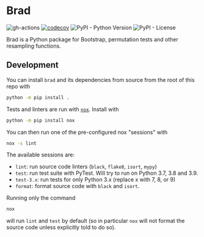 # Brad

![gh-actions](https://github.com/tcbegley/brad/workflows/Tests/badge.svg)
[![codecov](https://codecov.io/gh/tcbegley/brad/branch/main/graph/badge.svg?token=aJUDsDeu1t)](https://codecov.io/gh/tcbegley/brad)
![PyPI - Python Version](https://img.shields.io/pypi/pyversions/brad)
![PyPI - License](https://img.shields.io/pypi/l/brad)


Brad is a Python package for Bootstrap, permutation tests and other resampling
functions.

## Development

You can install `brad` and its dependencies from source from the root of this
repo with

```sh
python -m pip install .
```

Tests and linters are run with [`nox`][nox]. Install with

```sh
python -m pip install nox
```

You can then run one of the pre-configured nox "sessions" with

```sh
nox -s lint
```

The available sessions are:
- `lint`: run source code linters (`black`, `flake8`, `isort`, `mypy`)
- `test`: run test suite with PyTest. Will try to run on Python 3.7, 3.8 and
3.9.
- `test-3.x`: run tests for only Python 3.x (replace x with 7, 8, or 9)
- `format`: format source code with `black` and `isort`.

Running only the command

```sh
nox
```

will run `lint` and `test` by default (so in particular `nox` will not format
the source code unless explicitly told to do so).

[nox]: https://nox.thea.codes
